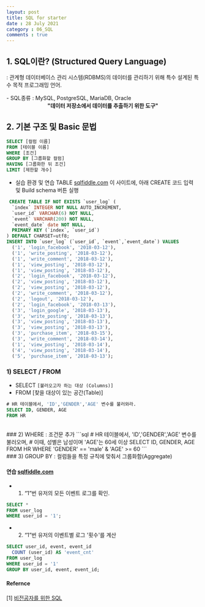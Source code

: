 ```yaml
---
layout: post
title: SQL for starter
date : 28 July 2021
category : 06_SQL
comments : true
---
```

## 1. SQL이란? (Structured Query Language)
<p> : 관계형 데이터베이스 관리 시스템(RDBMS)의 데이터를 관리하기 위해 특수 설계된 특수 목적 프로그래밍 언어.</p>
 - SQL종류 : MySQL, PostgreSQL, MariaDB, Oracle
<center> <strong>"데이터 저장소에서 데이터를 추출하기 위한 도구"</strong> </center>

## 2. 기본 구조 및 Basic 문법
```sql  
SELECT [컬럼 이름]
FROM [테이블 이름]
WHERE [조건]
GROUP BY [그룹화할 컬럼]
HAVING [그룹화한 뒤 조건]
LIMIT [제한할 개수]
```

* 실습 환경 및 연습 TABLE
[sqlfiddle.com](http://sqlfiddle.com/) 이 사이트에, 아래 CREATE 코드 입력 및 Build schema 버튼 실행
```sql
 CREATE TABLE IF NOT EXISTS `user_log` (
  `index` INTEGER NOT NULL AUTO_INCREMENT,
  `user_id` VARCHAR(6) NOT NULL,
  `event` VARCHAR(200) NOT NULL,
  `event_date` date NOT NULL,
  PRIMARY KEY (`index`, `user_id`)
) DEFAULT CHARSET=utf8;
INSERT INTO `user_log` (`user_id`, `event`,`event_date`) VALUES
  ('1', 'login_facebook', '2018-03-12'),
  ('1', 'write_posting', '2018-03-12'),
  ('1', 'write_comment', '2018-03-12'),
  ('1', 'view_posting', '2018-03-12'),
  ('1', 'view_posting', '2018-03-12'),
  ('2', 'login_facebook', '2018-03-12'),
  ('2', 'view_posting', '2018-03-12'),
  ('2', 'view_posting', '2018-03-12'),
  ('2', 'write_comment', '2018-03-12'),
  ('2', 'logout', '2018-03-12'),
  ('2', 'login_facebook', '2018-03-13'),
  ('3', 'login_google', '2018-03-13'),
  ('3', 'write_posting', '2018-03-13'),
  ('3', 'view_posting', '2018-03-13'),
  ('3', 'view_posting', '2018-03-13'),
  ('3', 'purchase_item', '2018-03-15'),
  ('3', 'write_comment', '2018-03-14'),
  ('1', 'view_posting', '2018-03-14'),
  ('4', 'view_posting', '2018-03-14'),
  ('5', 'purchase_item', '2018-03-13');
```

### 1) SELECT / FROM
 - SELECT `[불러오고자 하는 대상 (Columns)]`
 - FROM [찾을 대상이 있는 공간(Table)]
```sql
# HR 테이블에서, 'ID','GENDER','AGE' 변수를 불러와라.
SELECT ID, GENDER, AGE
FROM HR
```

<br>
### 2) WHERE
 : 조건문 추가
```sql
# HR 테이블에서, 'ID','GENDER','AGE' 변수를 불러오며,
# 이때, 성별은 남성이며 'AGE'는 60세 이상
SELECT ID, GENDER, AGE
FROM HR
WHERE 'GENDER' == 'male' & 'AGE' >= 60
```

<br>
### 3) GROUP BY
 : 컬럼들을 특정 규칙에 맞춰서 그룹화함(Aggregate)



#### 연습 [sqlfiddle.com](http://sqlfiddle.com/)
 - 1) “1”번 유저의 모든 이벤트 로그를 확인.
```sql
SELECT *
FROM user_log
WHERE user_id = '1';
```

- 2) “1”번 유저의 이벤트별 로그 '횟수'를 계산
```sql
SELECT user_id, event, event_id
  COUNT (user_id) AS 'event_cnt'
FROM user_log
WHERE user_id = '1'
GROUP BY user_id, event, event_id;
```



#### Refernce
[1] [비전공자를 위한 SQL](https://zzsza.github.io/development/2018/03/18/sql-for-everyone/)
